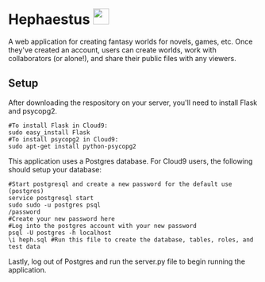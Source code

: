 Hephaestus <img src="https://i.gyazo.com/2947ce425f238815fff8617065b1a780.png" width=32 height=32>
===========================================

A web application for creating fantasy worlds for novels, games, etc. Once they've created an account,
users can create worlds, work with collaborators (or alone!), and share their public files with any viewers.

Setup
-----

After downloading the respository on your server, you'll need to install Flask and psycopg2.


    #To install Flask in Cloud9:
    sudo easy_install Flask
    #To install psycopg2 in Cloud9: 
    sudo apt-get install python-psycopg2
    
This application uses a Postgres database. For Cloud9 users, the following should setup your database:


    #Start postgresql and create a new password for the default use (postgres)
    service postgresql start
    sudo sudo -u postgres psql
    /password
    #Create your new password here
    #Log into the postgres account with your new password
    psql -U postgres -h localhost
    \i heph.sql #Run this file to create the database, tables, roles, and test data

Lastly, log out of Postgres and run the server.py file to begin running the application.
